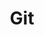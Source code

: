 ---
title: "Git"
description: "Git is a free and open source distributed version control system designed to handle everything from small to very large projects with speed and efficiency."
slug: "git"
image: "git.png"
---